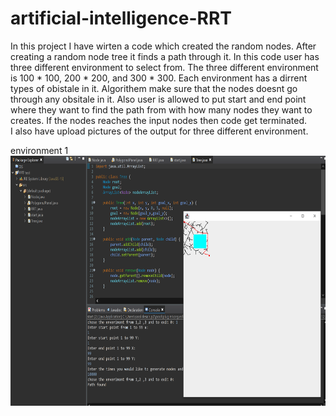 # artificial-intelligence-RRT
In this project I have wirten a code which created the random nodes. After creating a random node tree it finds a path through it. In this code user has three different environment to select from.
The three different environment is 100 * 100, 200 * 200, and 300 * 300. Each environment has a dirrent types of obistale in it. Algorithem make sure that the nodes doesnt go through any obsitale in it. 
Also user is allowed to put start and end point where they want to find the path from with how many nodes they want to creates. If the nodes reaches the input nodes then code get terminated.  
I also have upload pictures of the output for three different environment.


environment 1
<img src = "./pictures/environment 1.png" with = 400 height = 400>
